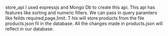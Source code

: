 store_api
I used expressjs and Mongo Db to create this api. 
This api has features like sorting and numeric filters.
We can pass in query paramters like feilds required,page,limit. T
his will store products from the file products.json fil in the database. 
All the changes made in products.json will reflect in our database.
